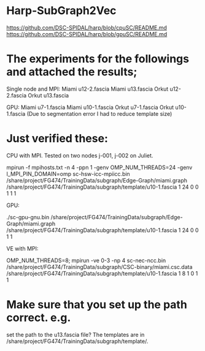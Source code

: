 # Harp-SubGraph2Vec

https://github.com/DSC-SPIDAL/harp/blob/cpuSC/README.md
https://github.com/DSC-SPIDAL/harp/blob/gpuSC/README.md




# The experiments for the followings and attached the results;

Single node and MPI:
Miami u12-2.fascia
Miami u13.fascia
Orkut u12-2.fascia
Orkut u13.fascia

GPU:
Miami u7-1.fascia
Miami u10-1.fascia
Orkut u7-1.fascia
Orkut u10-1.fascia
(Due to segmentation error I had to reduce template size)



# Just verified these:

CPU with MPI. Tested on two nodes j-001, j-002 on Juliet.

mpirun -f mpihosts.txt -n 4 -ppn 1 -genv OMP_NUM_THREADS=24 -genv I_MPI_PIN_DOMAIN=omp sc-hsw-icc-mpiicc.bin /share/project/FG474/TrainingData/subgraph/Edge-Graph/miami.graph /share/project/FG474/TrainingData/subgraph/template/u10-1.fascia 1 24 0 0 1 1 1


GPU:

./sc-gpu-gnu.bin /share/project/FG474/TrainingData/subgraph/Edge-Graph/miami.graph /share/project/FG474/TrainingData/subgraph/template/u10-1.fascia 1 24 0 0 1 1


VE with MPI:

OMP_NUM_THREADS=8; mpirun -ve 0-3 -np 4 sc-nec-ncc.bin /share/project/FG474/TrainingData/subgraph/CSC-binary/miami.csc.data /share/project/FG474/TrainingData/subgraph/template/u10-1.fascia 1 8 1 0 1 1

# Make sure that you set up the path correct. e.g.
 set the path to the u13.fascia file? The templates are in /share/project/FG474/TrainingData/subgraph/template/.
